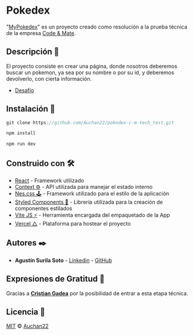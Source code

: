 # Pokedex

"[MyPokedex](https://mypokedex-c-m.vercel.app/)" es un proyecto creado como resolución a la prueba técnica de la empresa [Code & Mate](https://www.linkedin.com/company/code-mate/).

## Descripción 📝

El proyecto consiste en crear una página, donde nosotros deberemos buscar un pokemon, ya sea por su nombre o por su id, y deberemos devolverlo, con cierta información.
- [Desafío](https://github.com/Auchan22/pokedex-c-m-tech_test/blob/main/Desafi%CC%81o%20Te%CC%81cnico_%20Poke-Api.docx)

## Instalación 🔧

```js
git clone https://github.com/Auchan22/pokedex-c-m-tech_test.git

npm install

npm run dev
```

## Construido con 🛠️

- [React](https://es.reactjs.org/docs/getting-started.html) - Framework utilizado
- [Context ⚙](https://es.reactjs.org/docs/context.html) - API utilizada para manejar el estado interno
- [Nes.css 🕹](https://nostalgic-css.github.io/NES.css/) - Framework utilizado para el estilo de la aplicación
- [Styled Components 💅](https://styled-components.com/) - Librería utilizada para la creación de componentes estilados
- [Vite JS ⚡](https://vitejs.dev/) - Herramienta encargada del empaquetado de la App
- [Vercel △](https://vercel.com/) - Plataforma para hostear el proyecto

## Autores ✒️

- **Agustín Surila Soto** - [Linkedin](https://www.linkedin.com/in/agust%C3%ADn-surila-soto-80b29b1b5/) - [GitHub](https://github.com/Auchan22/)

## Expresiones de Gratitud 🎁

Gracias a **[Cristian Gadea](https://www.linkedin.com/in/cristian-gadea-sse/)** por la posibilidad de entrar a esta etapa técnica.

## Licencia 🔐

[MIT](https://choosealicense.com/licenses/mit/) © [Auchan22](https://github.com/Auchan22)
